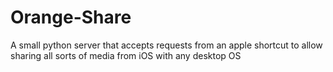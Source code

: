# Orange-Share
A small python server that accepts requests from an apple shortcut to allow sharing all sorts of media from iOS with any desktop OS
